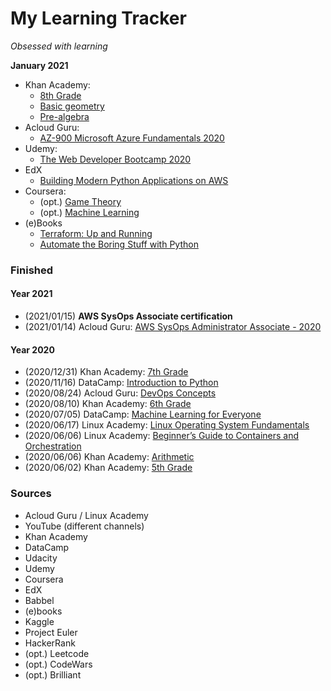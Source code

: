 # My Learning Tracker
*Obsessed with learning*  
  
**January 2021**  
* Khan Academy:  
  - [8th Grade](https://www.khanacademy.org/math/cc-eighth-grade-math)
  - [Basic geometry](https://www.khanacademy.org/math/basic-geo)
  - [Pre-algebra](https://www.khanacademy.org/math/pre-algebra)
* Acloud Guru:  
  - [AZ-900 Microsoft Azure Fundamentals 2020](https://learn.acloud.guru/course/az-900-microsoft-azure-fundamentals/dashboard)
* Udemy:
  - [The Web Developer Bootcamp 2020](https://www.udemy.com/course/the-web-developer-bootcamp/)
* EdX  
  - [Building Modern Python Applications on AWS](https://www.edx.org/course/building-modern-python-applications-on-aws)
* Coursera:
  - (opt.) [Game Theory](https://www.coursera.org/learn/game-theory-1)
  - (opt.) [Machine Learning](https://www.coursera.org/learn/machine-learning)
* (e)Books  
  - [Terraform: Up and Running](https://www.amazon.com/Terraform-Running-Writing-Infrastructure-Code-ebook/dp/B07XKF258P/ref=sr_1_1)
  - [Automate the Boring Stuff with Python](https://www.amazon.com/Automate-Boring-Stuff-Python-2nd/dp/1593279922/ref=sr_1_1)
  
### Finished
#### Year 2021
* (2021/01/15) **AWS SysOps Associate certification**
* (2021/01/14) Acloud Guru: [AWS SysOps Administrator Associate - 2020](https://learn.acloud.guru/course/aws-certified-sysops-administrator-associate/dashboard)
  
#### Year 2020
* (2020/12/31) Khan Academy: [7th Grade](https://www.khanacademy.org/math/cc-seventh-grade-math)
* (2020/11/16) DataCamp: [Introduction to Python](https://learn.datacamp.com/courses/intro-to-python-for-data-science)
* (2020/08/24) Acloud Guru: [DevOps Concepts](https://learn.acloud.guru/course/devops-concepts/dashboard)
* (2020/08/10) Khan Academy: [6th Grade](https://www.khanacademy.org/math/cc-sixth-grade-math)
* (2020/07/05) DataCamp: [Machine Learning for Everyone](https://learn.datacamp.com/courses/machine-learning-for-everyone)
* (2020/06/17) Linux Academy: [Linux Operating System Fundamentals](https://linuxacademy.com/cp/modules/view/id/286)
* (2020/06/06) Linux Academy: [Beginner’s Guide to Containers and Orchestration](https://linuxacademy.com/cp/modules/view/id/275)
* (2020/06/06) Khan Academy: [Arithmetic](https://www.khanacademy.org/math/arithmetic)
* (2020/06/02) Khan Academy: [5th Grade](https://www.khanacademy.org/math/cc-fifth-grade-math)

### Sources
* Acloud Guru / Linux Academy
* YouTube (different channels)
* Khan Academy
* DataCamp
* Udacity
* Udemy
* Coursera
* EdX
* Babbel
* (e)books
* Kaggle
* Project Euler
* HackerRank
* (opt.) Leetcode
* (opt.) CodeWars
* (opt.) Brilliant